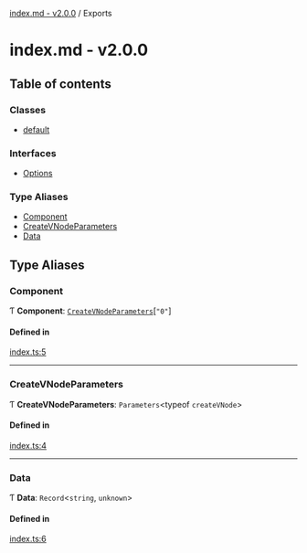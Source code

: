 [index.md - v2.0.0](README.md) / Exports

# index.md - v2.0.0

## Table of contents

### Classes

- [default](classes/default.md)

### Interfaces

- [Options](interfaces/Options.md)

### Type Aliases

- [Component](modules.md#component)
- [CreateVNodeParameters](modules.md#createvnodeparameters)
- [Data](modules.md#data)

## Type Aliases

### Component

Ƭ **Component**: [`CreateVNodeParameters`](modules.md#createvnodeparameters)[``"0"``]

#### Defined in

[index.ts:5](https://github.com/saqqdy/vue-mount-plugin/blob/7535845/src/index.ts#L5)

---

### CreateVNodeParameters

Ƭ **CreateVNodeParameters**: `Parameters`<typeof `createVNode`\>

#### Defined in

[index.ts:4](https://github.com/saqqdy/vue-mount-plugin/blob/7535845/src/index.ts#L4)

---

### Data

Ƭ **Data**: `Record`<`string`, `unknown`\>

#### Defined in

[index.ts:6](https://github.com/saqqdy/vue-mount-plugin/blob/7535845/src/index.ts#L6)
